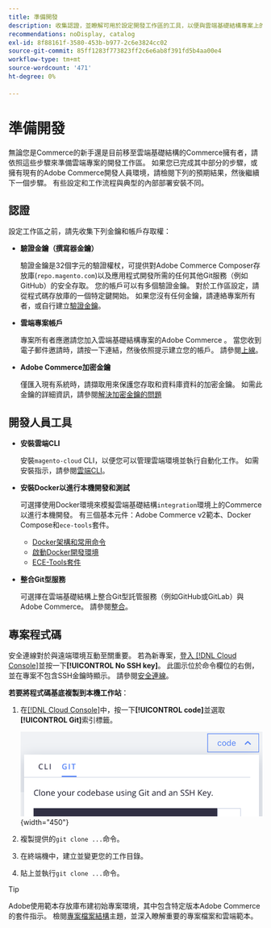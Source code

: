 ```yaml
---
title: 準備開發
description: 收集認證，並瞭解可用於設定開發工作區的工具，以便與雲端基礎結構專案上的Commerce搭配使用。
recommendations: noDisplay, catalog
exl-id: 8f88161f-3580-453b-b977-2c6e3824cc02
source-git-commit: 85ff1283f773823ff2c6e6ab8f391fd5b4aa00e4
workflow-type: tm+mt
source-wordcount: '471'
ht-degree: 0%

---
```


# 準備開發

無論您是Commerce的新手還是目前移至雲端基礎結構的Commerce擁有者，請依照這些步驟來準備雲端專案的開發工作區。 如果您已完成其中部分的步驟，或擁有現有的Adobe Commerce開發人員環境，請檢閱下列的預期結果，然後繼續下一個步驟。 有些設定和工作流程與典型的內部部署安裝不同。

## 認證

設定工作區之前，請先收集下列金鑰和帳戶存取權：

- **驗證金鑰（撰寫器金鑰）**

  驗證金鑰是32個字元的驗證權杖，可提供對Adobe Commerce Composer存放庫(`repo.magento.com`)以及應用程式開發所需的任何其他Git服務（例如GitHub）的安全存取。 您的帳戶可以有多個驗證金鑰。 對於工作區設定，請從程式碼存放庫的一個特定鍵開始。 如果您沒有任何金鑰，請連絡專案所有者，或自行建立[驗證金鑰](../cloud-guide/development/authentication-keys.md)。

- **雲端專案帳戶**

  專案所有者應邀請您加入雲端基礎結構專案的Adobe Commerce 。 當您收到電子郵件邀請時，請按一下連結，然後依照提示建立您的帳戶。 請參閱[上線](onboarding.md)。

- **Adobe Commerce加密金鑰**

  僅匯入現有系統時，請擷取用來保護您存取和資料庫資料的加密金鑰。 如需此金鑰的詳細資訊，請參閱[解決加密金鑰的問題](https://experienceleague.adobe.com/docs/commerce-knowledge-base/kb/troubleshooting/miscellaneous/resolve-issues-with-encryption-key.html)

## 開發人員工具

- **安裝雲端CLI**

  安裝`magento-cloud` CLI，以便您可以管理雲端環境並執行自動化工作。 如需安裝指示，請參閱[雲端CLI](../cloud-guide/dev-tools/cloud-cli-overview.md)。

- **安裝Docker以進行本機開發和測試**

  可選擇使用Docker環境來模擬雲端基礎結構`integration`環境上的Commerce以進行本機開發。 有三個基本元件：Adobe Commerce v2範本、Docker Compose和`ece-tools`套件。

   - [Docker架構和常用命令](../cloud-guide/dev-tools/cloud-docker.md)
   - [啟動Docker開發環境](https://developer.adobe.com/commerce/cloud-tools/docker/setup/)
   - [ECE-Tools套件](../cloud-guide/dev-tools/package-overview.md)

- **整合Git型服務**

  可選擇在雲端基礎結構上整合Git型託管服務（例如GitHub或GitLab）與Adobe Commerce。 請參閱[整合](../cloud-guide/integrations/overview.md)。

## 專案程式碼

安全連線對於與遠端環境互動至關重要。 若為新專案，[登入 [!DNL Cloud Console]](https://console.adobecommerce.com)並按一下&#x200B;**[!UICONTROL No SSH key]**。 此圖示位於命令欄位的右側，並在專案不包含SSH金鑰時顯示。 請參閱[安全連線](../cloud-guide/development/secure-connections.md#add-an-ssh-public-key-to-your-account)。

**若要將程式碼基底複製到本機工作站**：

1. 在[[!DNL Cloud Console]](https://console.adobecommerce.com)中，按一下&#x200B;**[!UICONTROL code]**&#x200B;並選取&#x200B;**[!UICONTROL Git]**&#x200B;索引標籤。

   ![複製您的程式碼](../assets/ui-git-code.png){width="450"}

1. 複製提供的`git clone ...`命令。

1. 在終端機中，建立並變更您的工作目錄。

1. 貼上並執行`git clone ...`命令。

>[!TIP]
>
>Adobe使用範本存放庫布建初始專案環境，其中包含特定版本Adobe Commerce的套件指示。 檢閱[專案檔案結構](../cloud-guide/project/file-structure.md)主題，並深入瞭解重要的專案檔案和雲端範本。
